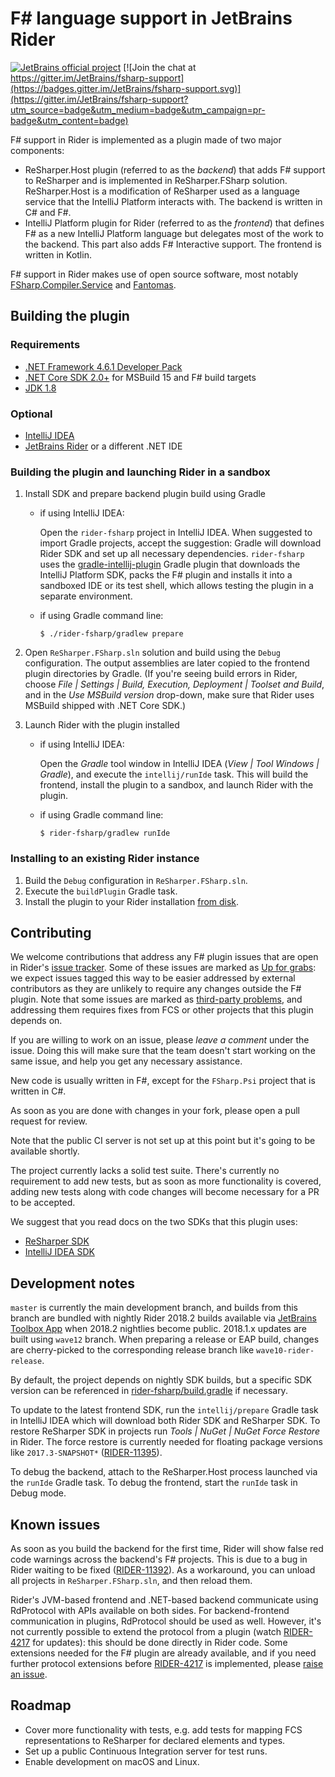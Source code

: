 # F# language support in JetBrains Rider

[![JetBrains official project](http://jb.gg/badges/official.svg)](https://confluence.jetbrains.com/display/ALL/JetBrains+on+GitHub)
[![Join the chat at https://gitter.im/JetBrains/fsharp-support](https://badges.gitter.im/JetBrains/fsharp-support.svg)](https://gitter.im/JetBrains/fsharp-support?utm_source=badge&utm_medium=badge&utm_campaign=pr-badge&utm_content=badge)

F# support in Rider is implemented as a plugin made of two major components: 
* ReSharper.Host plugin (referred to as the *backend*) that adds F# support to ReSharper and is implemented in ReSharper.FSharp solution. ReSharper.Host is a modification of ReSharper used as a language service that the IntelliJ Platform interacts with. The backend is written in C# and F#.
* IntelliJ Platform plugin for Rider (referred to as the *frontend*) that defines F# as a new IntelliJ Platform language but delegates most of the work to the backend. This part also adds F# Interactive support. The frontend is written in Kotlin.

F# support in Rider makes use of open source software, most notably [FSharp.Compiler.Service](https://github.com/Microsoft/visualfsharp) and [Fantomas](https://github.com/dungpa/fantomas).

## Building the plugin

### Requirements

* [.NET Framework 4.6.1 Developer Pack](https://www.microsoft.com/en-us/download/details.aspx?id=40772)
* [.NET Core SDK 2.0+](https://www.microsoft.com/net/download/windows) for MSBuild 15 and F# build targets
* [JDK 1.8](http://www.oracle.com/technetwork/java/javase/downloads/jdk8-downloads-2133151.html)

### Optional

* [IntelliJ IDEA](https://www.jetbrains.com/idea/)
* [JetBrains Rider](https://www.jetbrains.com/rider/) or a different .NET IDE

### Building the plugin and launching Rider in a sandbox 

1. Install SDK and prepare backend plugin build using Gradle
    * if using IntelliJ IDEA:

	     Open the `rider-fsharp` project in IntelliJ IDEA. When suggested to import Gradle projects, accept the suggestion: Gradle will download Rider SDK and set up all necessary dependencies. `rider-fsharp` uses the [gradle-intellij-plugin](https://github.com/JetBrains/gradle-intellij-plugin) Gradle plugin that downloads the IntelliJ Platform SDK, packs the F# plugin and installs it into a sandboxed IDE or its test shell, which allows testing the plugin in a separate environment.

    * if using Gradle command line:

        ```
        $ ./rider-fsharp/gradlew prepare
        ```

2. Open `ReSharper.FSharp.sln` solution and build using the `Debug` configuration. The output assemblies are later copied to the frontend plugin directories by Gradle. (If you're seeing build errors in Rider, choose *File | Settings | Build, Execution, Deployment | Toolset and Build*, and in the *Use MSBuild version* drop-down, make sure that Rider uses MSBuild shipped with .NET Core SDK.)

3. Launch Rider with the plugin installed

    * if using IntelliJ IDEA:

        Open the *Gradle* tool window in IntelliJ IDEA (*View | Tool Windows | Gradle*), and execute the `intellij/runIde` task. This will build the frontend, install the plugin to a sandbox, and launch Rider with the plugin.

    * if using Gradle command line:

        ```
        $ rider-fsharp/gradlew runIde
        ```

### Installing to an existing Rider instance

1. Build the `Debug` configuration in `ReSharper.FSharp.sln`.
2. Execute the `buildPlugin` Gradle task.
3. Install the plugin to your Rider installation [from disk](https://www.jetbrains.com/help/idea/installing-a-plugin-from-the-disk.html).

## Contributing

We welcome contributions that address any F# plugin issues that are open in Rider's [issue tracker](https://youtrack.jetbrains.com/issues?q=in:%20rider%20%23Unresolved%20Technology:%20FSharp). Some of these issues are marked as [Up for grabs](https://youtrack.jetbrains.com/issues/RIDER?q=Technology:%20FSharp%20%23Unresolved%20tag:%20%7BUp%20For%20Grabs%7D): we expect issues tagged this way to be easier addressed by external contributors as they are unlikely to require any changes outside the F# plugin. Note that some issues are marked as [third-party problems](https://youtrack.jetbrains.com/issues/RIDER?q=Technology:%20FSharp%20%20state:%20%7BThird%20party%20problem%7D), and addressing them requires fixes from FCS or other projects that this plugin depends on.

If you are willing to work on an issue, please *leave a comment* under the issue. Doing this will make sure that the team doesn't start working on the same issue, and help you get any necessary assistance.

New code is usually written in F#, except for the `FSharp.Psi` project that is written in C#.

As soon as you are done with changes in your fork, please open a pull request for review.

Note that the public CI server is not set up at this point but it's going to be available shortly.

The project currently lacks a solid test suite. There's currently no requirement to add new tests, but as soon as more functionality is covered, adding new tests along with code changes will become necessary for a PR to be accepted.

We suggest that you read docs on the two SDKs that this plugin uses:

* [ReSharper SDK](https://www.jetbrains.com/help/resharper/sdk/README.html)
* [IntelliJ IDEA SDK](https://www.jetbrains.org/intellij/sdk/docs/welcome.html)


## Development notes

`master` is currently the main development branch, and builds from this branch are bundled with nightly Rider 2018.2 builds available via [JetBrains Toolbox App](https://www.jetbrains.com/toolbox/app/) when 2018.2 nightlies become public. 2018.1.x updates are built using `wave12` branch. When preparing a release or EAP build, changes are cherry-picked to the corresponding release branch like `wave10-rider-release`.

By default, the project depends on nightly SDK builds, but a specific SDK version can be referenced in [rider-fsharp/build.gradle](rider-fsharp/build.gradle.kts) if necessary.

To update to the latest frontend SDK, run the `intellij/prepare` Gradle task in IntelliJ IDEA which will download both Rider SDK and ReSharper SDK. To restore ReSharper SDK in projects run *Tools | NuGet | NuGet Force Restore* in Rider. The force restore is currently needed for floating package versions like `2017.3-SNAPSHOT*` ([RIDER-11395](https://youtrack.jetbrains.com/issue/RIDER-11395)).

To debug the backend, attach to the ReSharper.Host process launched via the `runIde` Gradle task. To debug the frontend, start the `runIde` task in Debug mode.

## Known issues

As soon as you build the backend for the first time, Rider will show false red code warnings across the backend's F# projects. This is due to a bug in Rider waiting to be fixed ([RIDER-11392](https://youtrack.jetbrains.com/issue/RIDER-11392)). As a workaround, you can unload all projects in `ReSharper.FSharp.sln`, and then reload them.

Rider's JVM-based frontend and .NET-based backend communicate using RdProtocol with APIs available on both sides. For backend-frontend communication in plugins, RdProtocol should be used as well. However, it's not currently possible to extend the protocol from a plugin (watch [RIDER-4217](https://youtrack.jetbrains.com/issue/RIDER-4217) for updates): this should be done directly in Rider code. Some extensions needed for the F# plugin are already available, and if you need further protocol extensions before [RIDER-4217](https://youtrack.jetbrains.com/issue/RIDER-4217) is implemented, please [raise an issue](https://youtrack.jetbrains.com/issues/RIDER#newissue=25-1770938).

## Roadmap

* Cover more functionality with tests, e.g. add tests for mapping FCS representations to ReSharper for declared elements and types.
* Set up a public Continuous Integration server for test runs.
* Enable development on macOS and Linux.
